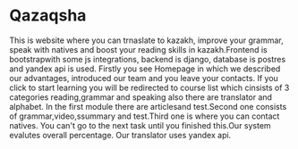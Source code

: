 # Qazaqsha
This is website where you can trnaslate to kazakh, improve your grammar, speak with natives and boost your reading skills in kazakh.Frontend is bootstrapwith some js integrations, backend is django, database is postres and yandex api is used.
Firstly you see Homepage in which we described our advantages, introduced our team and you leave your contacts.
If you click to start learning you will be redirected to course list which cinsists of 3 categories reading,grammar and speaking also there are translator and alphabet.
In the first module there are articlesand test.Second one consists of grammar,video,ssummary and test.Third one is where you can contact natives.
You can't go to the next task until you finished this.Our system evalutes overall percentage.
Our translator uses yandex api.
